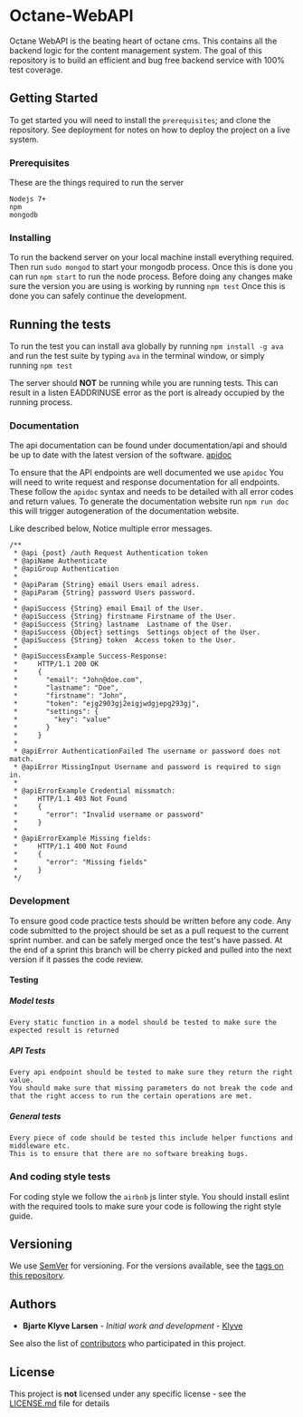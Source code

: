# Octane-WebAPI

Octane WebAPI is the beating heart of octane cms. This contains all the backend logic for the content management system.
The goal of this repository is to build an efficient and bug free backend service with 100% test coverage.


## Getting Started

To get started you will need to install the `prerequisites`; and clone the repository.
See deployment for notes on how to deploy the project on a live system.

### Prerequisites

These are the things required to run the server

```
Nodejs 7+
npm
mongodb
```

### Installing

To run the backend server on your local machine install everything required.
Then run `sudo mongod` to start your mongodb process.
Once this is done you can run `npm start` to run the node process.
Before doing any changes make sure the version you are using is working by running `npm test`
Once this is done you can safely continue the development.





## Running the tests

To run the test you can install ava globally by running `npm install -g ava`
and run the test suite by typing `ava` in the terminal window, or simply running `npm test`

The server should **NOT** be running while you are running tests. This can result in a listen EADDRINUSE error as the port is already occupied by the running process.


### Documentation

The api documentation can be found under documentation/api and should be up to date with the latest version of the software.
[apidoc](http://apidocjs.com/)

To ensure that the API endpoints are well documented we use `apidoc` You will need to write request and response documentation for all endpoints.
These follow the `apidoc` syntax and needs to be detailed with all error codes and return values.
To generate the documentation website run `npm run doc` this will trigger autogeneration of the documentation website.

Like described below, Notice multiple error messages.
```
/**
 * @api {post} /auth Request Authentication token
 * @apiName Authenticate
 * @apiGroup Authentication
 *
 * @apiParam {String} email Users email adress.
 * @apiParam {String} password Users password.
 *
 * @apiSuccess {String} email Email of the User.
 * @apiSuccess {String} firstname Firstname of the User.
 * @apiSuccess {String} lastname  Lastname of the User.
 * @apiSuccess {Object} settings  Settings object of the User.
 * @apiSuccess {String} token  Access token to the User.
 *
 * @apiSuccessExample Success-Response:
 *     HTTP/1.1 200 OK
 *     {
 *       "email": "John@doe.com",
 *       "lastname": "Doe",
 *       "firstname": "John",
 *       "token": "ejg2903gj2eigjwdgjepg293gj",
 *       "settings": {
 *         "key": "value"
 *       }
 *     }
 *
 * @apiError AuthenticationFailed The username or password does not match.
 * @apiError MissingInput Username and password is required to sign in.
 *
 * @apiErrorExample Credential missmatch:
 *     HTTP/1.1 403 Not Found
 *     {
 *       "error": "Invalid username or password"
 *     }
 *
 * @apiErrorExample Missing fields:
 *     HTTP/1.1 400 Not Found
 *     {
 *       "error": "Missing fields"
 *     }
 */
```

### Development

To ensure good code practice tests should be written before any code.
Any code submitted to the project should be set as a pull request to the current sprint number.
and can be safely merged once the test's have passed.
At the end of a sprint this branch will be cherry picked and pulled into the next version if it passes the code review.

#### Testing

##### Model tests

```
Every static function in a model should be tested to make sure the expected result is returned
```

##### API Tests

```
Every api endpoint should be tested to make sure they return the right value.
You should make sure that missing parameters do not break the code and
that the right access to run the certain operations are met.
```

##### General tests

```
Every piece of code should be tested this include helper functions and middleware etc.
This is to ensure that there are no software breaking bugs.
```


### And coding style tests

For coding style we follow the `airbnb` js linter style.
You should install eslint with the required tools to make sure your code is following
the right style guide.


## Versioning

We use [SemVer](http://semver.org/) for versioning. For the versions available, see the [tags on this repository](https://github.com/Glasier/Octane-Server/tags).

## Authors

* **Bjarte Klyve Larsen** - *Initial work and development* - [Klyve](https://github.com/klyve)

See also the list of [contributors](https://github.com/Glasier/Octane-Server/graphs/contributors) who participated in this project.

## License

This project is **not** licensed under any specific license - see the [LICENSE.md](LICENSE.md) file for details